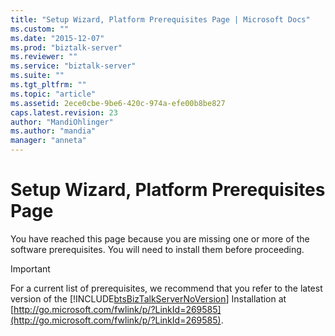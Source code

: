 ```yaml
---
title: "Setup Wizard, Platform Prerequisites Page | Microsoft Docs"
ms.custom: ""
ms.date: "2015-12-07"
ms.prod: "biztalk-server"
ms.reviewer: ""
ms.service: "biztalk-server"
ms.suite: ""
ms.tgt_pltfrm: ""
ms.topic: "article"
ms.assetid: 2ece0cbe-9be6-420c-974a-efe00b8be827
caps.latest.revision: 23
author: "MandiOhlinger"
ms.author: "mandia"
manager: "anneta"
---
```

# Setup Wizard, Platform Prerequisites Page
You have reached this page because you are missing one or more of the software prerequisites. You will need to install them before proceeding.  
  
> [!IMPORTANT]
>  For a current list of prerequisites, we recommend that you refer to the latest version of the [!INCLUDE[btsBizTalkServerNoVersion](../includes/btsbiztalkservernoversion-md.md)] Installation at [http://go.microsoft.com/fwlink/p/?LinkId=269585](http://go.microsoft.com/fwlink/p/?LinkId=269585).